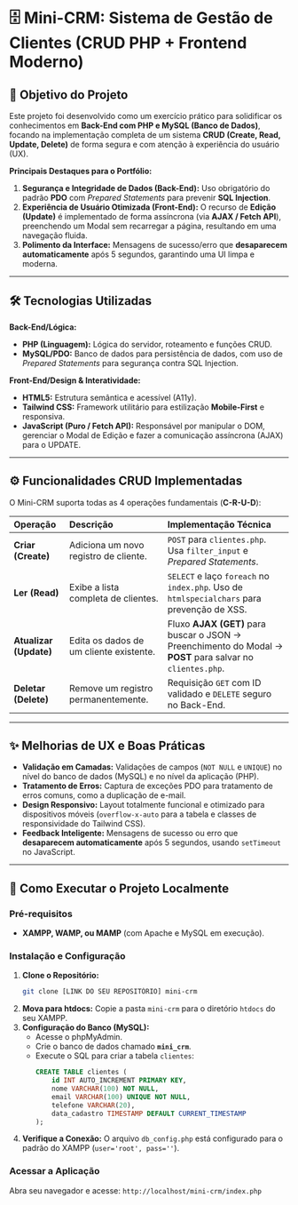 # 🗄️ Mini-CRM: Sistema de Gestão de Clientes (CRUD PHP + Frontend Moderno)

## 🎯 Objetivo do Projeto

Este projeto foi desenvolvido como um exercício prático para solidificar os conhecimentos em **Back-End com PHP e MySQL (Banco de Dados)**, focando na implementação completa de um sistema **CRUD (Create, Read, Update, Delete)** de forma segura e com atenção à experiência do usuário (UX).

**Principais Destaques para o Portfólio:**
1.  **Segurança e Integridade de Dados (Back-End):** Uso obrigatório do padrão **PDO** com *Prepared Statements* para prevenir **SQL Injection**.
2.  **Experiência de Usuário Otimizada (Front-End):** O recurso de **Edição (Update)** é implementado de forma assíncrona (via **AJAX / Fetch API**), preenchendo um Modal sem recarregar a página, resultando em uma navegação fluida.
3.  **Polimento da Interface:** Mensagens de sucesso/erro que **desaparecem automaticamente** após 5 segundos, garantindo uma UI limpa e moderna.

---

## 🛠️ Tecnologias Utilizadas

**Back-End/Lógica:**
* **PHP (Linguagem):** Lógica do servidor, roteamento e funções CRUD.
* **MySQL/PDO:** Banco de dados para persistência de dados, com uso de *Prepared Statements* para segurança contra SQL Injection.

**Front-End/Design & Interatividade:**
* **HTML5:** Estrutura semântica e acessível (A11y).
* **Tailwind CSS:** Framework utilitário para estilização **Mobile-First** e responsiva.
* **JavaScript (Puro / Fetch API):** Responsável por manipular o DOM, gerenciar o Modal de Edição e fazer a comunicação assíncrona (AJAX) para o UPDATE.

---

## ⚙️ Funcionalidades CRUD Implementadas

O Mini-CRM suporta todas as 4 operações fundamentais (**C-R-U-D**):

| Operação | Descrição | Implementação Técnica |
| :--- | :--- | :--- |
| **Criar (Create)** | Adiciona um novo registro de cliente. | `POST` para `clientes.php`. Usa `filter_input` e *Prepared Statements*. |
| **Ler (Read)** | Exibe a lista completa de clientes. | `SELECT` e laço `foreach` no `index.php`. Uso de `htmlspecialchars` para prevenção de XSS. |
| **Atualizar (Update)** | Edita os dados de um cliente existente. | Fluxo **AJAX (GET)** para buscar o JSON -> Preenchimento do Modal -> **POST** para salvar no `clientes.php`. |
| **Deletar (Delete)** | Remove um registro permanentemente. | Requisição `GET` com ID validado e `DELETE` seguro no Back-End. |

---

## ✨ Melhorias de UX e Boas Práticas

* **Validação em Camadas:** Validações de campos (`NOT NULL` e `UNIQUE`) no nível do banco de dados (MySQL) e no nível da aplicação (PHP).
* **Tratamento de Erros:** Captura de exceções PDO para tratamento de erros comuns, como a duplicação de e-mail.
* **Design Responsivo:** Layout totalmente funcional e otimizado para dispositivos móveis (`overflow-x-auto` para a tabela e classes de responsividade do Tailwind CSS).
* **Feedback Inteligente:** Mensagens de sucesso ou erro que **desaparecem automaticamente** após 5 segundos, usando `setTimeout` no JavaScript.

---

## 🚀 Como Executar o Projeto Localmente

### Pré-requisitos
* **XAMPP, WAMP, ou MAMP** (com Apache e MySQL em execução).

### Instalação e Configuração

1.  **Clone o Repositório:**
    ```bash
    git clone [LINK DO SEU REPOSITÓRIO] mini-crm
    ```
2.  **Mova para htdocs:** Copie a pasta `mini-crm` para o diretório `htdocs` do seu XAMPP.
3.  **Configuração do Banco (MySQL):**
    * Acesse o phpMyAdmin.
    * Crie o banco de dados chamado **`mini_crm`**.
    * Execute o SQL para criar a tabela `clientes`:
        ```sql
        CREATE TABLE clientes (
            id INT AUTO_INCREMENT PRIMARY KEY,
            nome VARCHAR(100) NOT NULL,
            email VARCHAR(100) UNIQUE NOT NULL,
            telefone VARCHAR(20),
            data_cadastro TIMESTAMP DEFAULT CURRENT_TIMESTAMP
        );
        ```
4.  **Verifique a Conexão:** O arquivo `db_config.php` está configurado para o padrão do XAMPP (`user='root', pass=''`).

### Acessar a Aplicação

Abra seu navegador e acesse: `http://localhost/mini-crm/index.php`